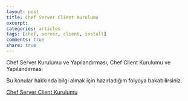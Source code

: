```yaml
---
layout: post
title: Chef Server Client Kurulumu
excerpt:
categories: articles
tags: [chef, server, client, install]
comments: true
share: true
---
```


Chef Server Kurulumu ve Yapılandırması, Chef Client Kurulumu ve
Yapılandırması

Bu konular hakkında bilgi almak için hazırladığım folyoya bakabilirsiniz.

[Chef Server Client Kurulumu](http://fo.ecylmz.com/chef-server-client)
